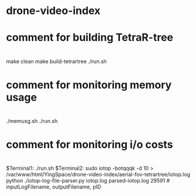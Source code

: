# drone-video-index


###
# comment for building TetraR-tree 
#
make clean
make build-tetrartree
./run.sh


###
# comment for monitoring memory usage 
#
./memusg.sh ./run.sh


###
# comment for monitoring i/o costs 
#
$Terminal1: ./run.sh
$Terminal2: sudo iotop -botqqqk -d 10 > /var/www/html/YingSpace/drone-video-index/aerial-fov-tetrartree/iotop.log 
python ./iotop-log-file-parser.py iotop.log parsed-iotop.log 29591 # inputLogFilename, outputFilename, pID
